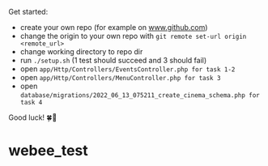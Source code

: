 Get started:

- create your own repo (for example on www.github.com)
- change the origin to your own repo with `git remote set-url origin <remote_url>`
- change working directory to repo dir
- run `./setup.sh` (1 test should succeed and 3 should fail)
- open `app/Http/Controllers/EventsController.php for task 1-2`
- open `app/Http/Controllers/MenuController.php for task 3`
- open `database/migrations/2022_06_13_075211_create_cinema_schema.php for task 4`


Good luck! 🍀🚀
# webee_test
